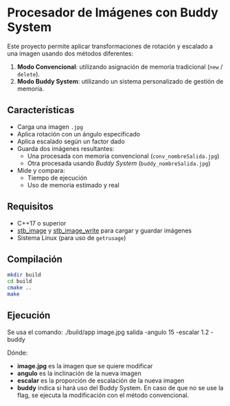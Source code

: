 # Procesador de Imágenes con Buddy System

Este proyecto permite aplicar transformaciones de rotación y escalado a una imagen usando dos métodos diferentes:  
1. **Modo Convencional**: utilizando asignación de memoria tradicional (`new` / `delete`).
2. **Modo Buddy System**: utilizando un sistema personalizado de gestión de memoria.

## Características

- Carga una imagen `.jpg`
- Aplica rotación con un ángulo especificado
- Aplica escalado según un factor dado
- Guarda dos imágenes resultantes:
  - Una procesada con memoria convencional (`conv_nombreSalida.jpg`)
  - Otra procesada usando *Buddy System* (`buddy_nombreSalida.jpg`)
- Mide y compara:
  - Tiempo de ejecución
  - Uso de memoria estimado y real

## Requisitos

- C++17 o superior
- [stb_image](https://github.com/nothings/stb) y [stb_image_write](https://github.com/nothings/stb) para cargar y guardar imágenes
- Sistema Linux (para uso de `getrusage`)

## Compilación

```bash
mkdir build
cd build
cmake ..
make
```
## Ejecución
Se usa el comando:
./build/app image.jpg salida -angulo 15 -escalar 1.2 -buddy

Dónde:
- **image.jpg** es la imagen que se quiere modificar
- **angulo** es la inclinación de la nueva imagen
- **escalar** es la proporción de escalación de la nueva imagen
- **buddy** indica si hará uso del Buddy System. En caso de que no se use la flag, se ejecuta la modificación con el método convencional.

